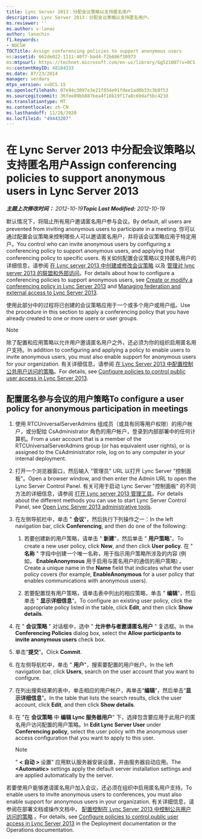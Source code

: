 ```yaml
---
title: Lync Server 2013：分配会议策略以支持匿名用户
description: Lync Server 2013：分配会议策略以支持匿名用户。
ms.reviewer: ''
ms.author: v-lanac
author: lanachin
f1.keywords:
- NOCSH
TOCTitle: Assign conferencing policies to support anonymous users
ms:assetid: 662de022-1111-40f7-bad4-f2b686f30973
ms:mtpsurl: https://technet.microsoft.com/en-us/library/Gg521007(v=OCS.15)
ms:contentKeyID: 48184333
ms.date: 07/23/2014
manager: serdars
mtps_version: v=OCS.15
ms.openlocfilehash: 07e94c3097e3e21f854e91fdee1ad0b33c3b9f53
ms.sourcegitcommit: 36fee89bb887bea4f18b19f17a8c69daf5bc423d
ms.translationtype: MT
ms.contentlocale: zh-CN
ms.lasthandoff: 11/26/2020
ms.locfileid: "49443207"
---
```

# <a name="assign-conferencing-policies-to-support-anonymous-users-in-lync-server-2013"></a><span data-ttu-id="1cfcd-103">在 Lync Server 2013 中分配会议策略以支持匿名用户</span><span class="sxs-lookup"><span data-stu-id="1cfcd-103">Assign conferencing policies to support anonymous users in Lync Server 2013</span></span>

<div data-xmlns="http://www.w3.org/1999/xhtml">

<div class="topic" data-xmlns="http://www.w3.org/1999/xhtml" data-msxsl="urn:schemas-microsoft-com:xslt" data-cs="https://msdn.microsoft.com/">

<div data-asp="https://msdn2.microsoft.com/asp">



</div>

<div id="mainSection">

<div id="mainBody"><span data-ttu-id="1cfcd-104">

<span> </span></span><span class="sxs-lookup"><span data-stu-id="1cfcd-104">

<span> </span></span></span>

<span data-ttu-id="1cfcd-105">_**主题上次修改时间：** 2012-10-19_</span><span class="sxs-lookup"><span data-stu-id="1cfcd-105">_**Topic Last Modified:** 2012-10-19_</span></span>

<span data-ttu-id="1cfcd-106">默认情况下，将阻止所有用户邀请匿名用户参与会议。</span><span class="sxs-lookup"><span data-stu-id="1cfcd-106">By default, all users are prevented from inviting anonymous users to participate in a meeting.</span></span> <span data-ttu-id="1cfcd-107">你可以通过配置会议策略来控制哪些人可以邀请匿名用户，并将该会议策略应用于特定用户。</span><span class="sxs-lookup"><span data-stu-id="1cfcd-107">You control who can invite anonymous users by configuring a conferencing policy to support anonymous users, and applying that conferencing policy to specific users.</span></span> <span data-ttu-id="1cfcd-108">有关如何配置会议策略以支持匿名用户的详细信息，请参阅 [在 Lync server 2013 中创建或修改会议策略](lync-server-2013-create-or-modify-a-conferencing-policy.md) 以及 [管理对 lync server 2013 的联盟和外部访问](lync-server-2013-managing-federation-and-external-access-to-lync-server-2013.md)。</span><span class="sxs-lookup"><span data-stu-id="1cfcd-108">For details about how to configure a conferencing policies to support anonymous users, see [Create or modify a conferencing policy in Lync Server 2013](lync-server-2013-create-or-modify-a-conferencing-policy.md) and [Managing federation and external access to Lync Server 2013](lync-server-2013-managing-federation-and-external-access-to-lync-server-2013.md).</span></span>

<span data-ttu-id="1cfcd-109">使用此部分中的过程将已创建的会议策略应用于一个或多个用户或用户组。</span><span class="sxs-lookup"><span data-stu-id="1cfcd-109">Use the procedure in this section to apply a conferencing policy that you have already created to one or more users or user groups.</span></span>

<div>


> [!NOTE]  
> <span data-ttu-id="1cfcd-110">除了配置和应用策略以允许用户邀请匿名用户之外，还必须为你的组织启用匿名用户支持。</span><span class="sxs-lookup"><span data-stu-id="1cfcd-110">In addition to configuring and applying a policy to enable users to invite anonymous users, you must also enable support for anonymous users for your organization.</span></span> <span data-ttu-id="1cfcd-111">有关详细信息，请参阅 <A href="lync-server-2013-configure-policies-to-control-public-user-access.md">在 Lync Server 2013 中配置控制公共用户访问的策略</A>。</span><span class="sxs-lookup"><span data-stu-id="1cfcd-111">For details, see <A href="lync-server-2013-configure-policies-to-control-public-user-access.md">Configure policies to control public user access in Lync Server 2013</A>.</span></span>



</div>

<div>

## <a name="to-configure-a-user-policy-for-anonymous-participation-in-meetings"></a><span data-ttu-id="1cfcd-112">配置匿名参与会议的用户策略</span><span class="sxs-lookup"><span data-stu-id="1cfcd-112">To configure a user policy for anonymous participation in meetings</span></span>

1.  <span data-ttu-id="1cfcd-113">使用 RTCUniversalServerAdmins 组成员（或具有同等用户权限）的用户帐户，或分配给 CsAdministrator 角色的用户帐户，登录到内部部署中的任何计算机。</span><span class="sxs-lookup"><span data-stu-id="1cfcd-113">From a user account that is a member of the RTCUniversalServerAdmins group (or has equivalent user rights), or is assigned to the CsAdministrator role, log on to any computer in your internal deployment.</span></span>

2.  <span data-ttu-id="1cfcd-114">打开一个浏览器窗口，然后输入 "管理员" URL 以打开 Lync Server "控制面板"。</span><span class="sxs-lookup"><span data-stu-id="1cfcd-114">Open a browser window, and then enter the Admin URL to open the Lync Server Control Panel.</span></span> <span data-ttu-id="1cfcd-115">有关可用于启动 Lync Server "控制面板" 的不同方法的详细信息，请参阅 [打开 Lync server 2013 管理工具](lync-server-2013-open-lync-server-administrative-tools.md)。</span><span class="sxs-lookup"><span data-stu-id="1cfcd-115">For details about the different methods you can use to start Lync Server Control Panel, see [Open Lync Server 2013 administrative tools](lync-server-2013-open-lync-server-administrative-tools.md).</span></span>

3.  <span data-ttu-id="1cfcd-116">在左侧导航栏中，单击 " **会议**"，然后执行下列操作之一：</span><span class="sxs-lookup"><span data-stu-id="1cfcd-116">In the left navigation bar, click **Conferencing**, and then do one of the following:</span></span>
    
    1.  <span data-ttu-id="1cfcd-117">若要创建新的用户策略，请单击 " **新建**"，然后单击 " **用户策略**"。</span><span class="sxs-lookup"><span data-stu-id="1cfcd-117">To create a new user policy, click **New**, and then click **User policy**.</span></span> <span data-ttu-id="1cfcd-118">在 " **名称** " 字段中创建一个唯一名称，用于指示用户策略所涉及的内容 (例如， **EnableAnonymous** 用于启用与匿名用户的通信的用户策略) 。</span><span class="sxs-lookup"><span data-stu-id="1cfcd-118">Create a unique name in the **Name** field that indicates what the user policy covers (for example, **EnableAnonymous** for a user policy that enables communications with anonymous users).</span></span>
    
    2.  <span data-ttu-id="1cfcd-119">若要配置现有用户策略，请单击表中列出的相应策略，单击 " **编辑**"，然后单击 " **显示详细信息**"。</span><span class="sxs-lookup"><span data-stu-id="1cfcd-119">To configure an existing user policy, click the appropriate policy listed in the table, click **Edit**, and then click **Show details**.</span></span>

4.  <span data-ttu-id="1cfcd-120">在 " **会议策略** " 对话框中，选中 " **允许参与者邀请匿名用户** " 复选框。</span><span class="sxs-lookup"><span data-stu-id="1cfcd-120">In the **Conferencing Policies** dialog box, select the **Allow participants to invite anonymous users** check box.</span></span>

5.  <span data-ttu-id="1cfcd-121">单击“**提交**”。</span><span class="sxs-lookup"><span data-stu-id="1cfcd-121">Click **Commit**.</span></span>

6.  <span data-ttu-id="1cfcd-122">在左侧导航栏中，单击 " **用户**"，搜索要配置的用户帐户。</span><span class="sxs-lookup"><span data-stu-id="1cfcd-122">In the left navigation bar, click **Users**, search on the user account that you want to configure.</span></span>

7.  <span data-ttu-id="1cfcd-123">在列出搜索结果的表中，单击相应的用户帐户，再单击“**编辑**”，然后单击“**显示详细信息**”。</span><span class="sxs-lookup"><span data-stu-id="1cfcd-123">In the table that lists the search results, click the user account, click **Edit**, and then click **Show details**.</span></span>

8.  <span data-ttu-id="1cfcd-124">在 "在 **会议策略** 中 **编辑 Lync 服务器用户**" 下，选择包含要应用于此用户的匿名用户访问配置的用户策略。</span><span class="sxs-lookup"><span data-stu-id="1cfcd-124">In **Edit Lync Server User** under **Conferencing policy**, select the user policy with the anonymous user access configuration that you want to apply to this user.</span></span>
    
    <div>
    

    > [!NOTE]  
    > <span data-ttu-id="1cfcd-125">" <STRONG> &lt; 自动 &gt; </STRONG>设置" 应用默认服务器安装设置，并由服务器自动应用。</span><span class="sxs-lookup"><span data-stu-id="1cfcd-125">The <STRONG>&lt;Automatic&gt;</STRONG> settings apply the default server installation settings and are applied automatically by the server.</span></span>

    
    </div>

<span data-ttu-id="1cfcd-126">若要使用户能够邀请匿名用户加入会议，还必须在组织中启用匿名用户支持。</span><span class="sxs-lookup"><span data-stu-id="1cfcd-126">To enable users to invite anonymous users to conferences, you must also enable support for anonymous users in your organization.</span></span> <span data-ttu-id="1cfcd-127">有关详细信息，请参阅在部署文档或操作文档中， [配置控制在 Lync Server 2013 中控制公共用户访问的策略](lync-server-2013-configure-policies-to-control-public-user-access.md) 。</span><span class="sxs-lookup"><span data-stu-id="1cfcd-127">For details, see [Configure policies to control public user access in Lync Server 2013](lync-server-2013-configure-policies-to-control-public-user-access.md) in the Deployment documentation or the Operations documentation.</span></span>

<span data-ttu-id="1cfcd-128"></div>

</div>

<span> </span>

</div>

</div>

</span><span class="sxs-lookup"><span data-stu-id="1cfcd-128"></div>

</div>

<span> </span>

</div>

</div>

</span></span></div>

